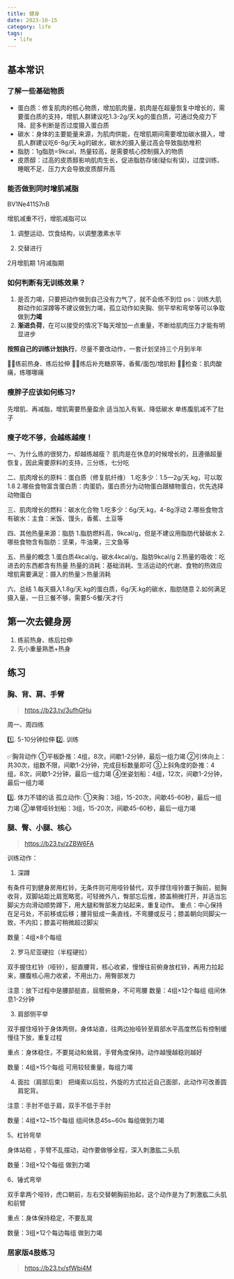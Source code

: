 ```yaml
---
title: 健身
date: 2023-10-15
category: life
tags: 
  - life
---
```


<!-- more -->


## 基本常识

### 了解一些基础物质

- 蛋白质：修复肌肉的核心物质，增加肌肉量，肌肉是在超量恢复中增长的，需要蛋白质的支持，增肌人群建议吃1.3-2g/天.kg的蛋白质，可通过免疫力下降、屁多判断是否过度摄入蛋白质
- 碳水：身体的主要能量来源，为肌肉供能，在增肌期间需要增加碳水摄入，增肌人群建议吃6-8g/天.kg的碳水，碳水的摄入量过高会导致脂肪堆积
- 脂肪：1g脂肪=9kcal，热量较高，是需要核心控制摄入的物质
- 皮质醇：过高的皮质醇影响肌肉生长，促进脂肪存储(疑似有误)，过度训练、睡眠不足、压力大会导致皮质醇升高


### 能否做到同时增肌减脂

BV1Ne411S7nB

增肌减重不行，增肌减脂可以

1. 调整运动、饮食结构，以调整激素水平

2. 交替进行
<!-- 怎么吃 -->
2月增肌期
1月减脂期

### 如何判断有无训练效果？

1. 是否力竭，只要把动作做到自己没有力气了，就不会练不到位
ps：训练大肌群动作如深蹲等不建议做到力竭，孤立动作如夹胸、侧平举和弯举等可以争取做到**力竭**
2. **渐进负荷**，在可以接受的情况下每天增加一点重量，不断给肌肉压力才能有明显进步

**按照自己的训练计划执行**，尽量不要改动作，一套计划坚持三个月到半年

🏋🏻练前热身、练后拉伸
⛹🏻练后补充糖原等，香蕉/面包/增肌粉
🚴🏻检查：肌肉酸痛，练哪哪痛

### 瘦胖子应该如何练习?

先增肌、再减脂，增肌需要热量盈余
适当加入有氧、降低碳水
单练腹肌减不了肚子



### 瘦子吃不够，会越练越瘦！

一、为什么练的很努力，却越练越瘦？
肌肉是在休息的时候增长的，且遵循超量恢复，因此需要原料的支持，三分练，七分吃

二、肌肉增长的原料：蛋白质（修复肌纤维）
1.吃多少：1.5—2g/天.kg，可以取1.8
2.哪些食物富含蛋白质：肉蛋奶，蛋白质分为动物蛋白跟植物蛋白，优先选择动物蛋白

三、肌肉增长的燃料：碳水化合物
1.吃多少：6g/天.kg，4-8g浮动
2.哪些食物含有碳水：主食：米饭、馒头，香蕉、土豆等

四、其他热量来源：脂肪
1.脂肪燃料高，9kcal/g，但是不建议用脂肪代替碳水
2.哪些食物含有脂肪：坚果，牛油果，三文鱼等

五、热量的概念
1.蛋白质4kcal/g，碳水4kcal/g，脂肪9kcal/g
2.热量的吸收：吃进去的东西都含有热量
热量的消耗：基础消耗、生活运动的代谢、食物的热效应
增肌需要满足：摄入的热量＞热量消耗

六、总结
1.每天摄入1.8g/天.kg的蛋白质，6g/天.kg的碳水，脂肪随意
2.如何满足摄入量，一日三餐不够，需要5-6餐/天才行


## 第一次去健身房

1. 练前热身、练后拉伸
2. 先小重量熟悉+热身

## 练习

### 胸、背、肩、手臂

> https://b23.tv/3ufhGHu

周一、周四练

1️⃣. 5-10分钟拉伸
2️⃣. 训练

✅胸背动作
①平板卧推：4组，8次，间歇1-2分钟，最后一组力竭
②引体向上：共30次，组数不限，间歇1-2分钟，完成目标数量即可
③上斜角度的卧推：4组，8次，间歇1-2分钟，最后一组力竭
④坐姿划船：4组，12次，间歇1-2分钟，最后一组力竭

3️⃣. 体力不错的话
孤立动作:
①夹胸：3组，15-20次，间歇45-60秒，最后一组力竭
②单臂哑铃划船：3组，15-20次，间歇45-60秒，最后一组力竭


### 腿、臀、小腿、核心

> https://b23.tv/zZBW6FA

训练动作：

1. 深蹲

有条件可到健身房用杠铃，无条件则可用哑铃替代，双手撑住哑铃置于胸前，挺胸收背，双脚站距比肩宽略宽，可轻微外八，臀部忘后推，膝盖稍微打开，并适当忘脚尖方向滑动顺势蹲下，用大腿和臀部发力站起来，重复动作。
重点：中心保持在足弓处，不前移或后移；腰背挺成一条直线，不弯腰或反弓；膝盖朝向同脚尖一致，不内扣；膝盖可稍微超过脚尖

数量：4组×8个每组

2. 罗马尼亚硬拉（半程硬拉）

双手握住杠铃（哑铃），挺直腰背，核心收紧，慢慢往前俯身放杠铃，再用力拉起来，腰腹核心用力收紧，不用出力，用臀部发力

注意：放下过程中是腰部挺直，屈髋俯身，不可弯腰
数量：4组×12个每组 组间休息1-2分钟

3. 肩部侧平举

双手握住哑铃于身体两侧，身体站直，往两边抬哑铃至肩部水平高度然后有控制缓慢往下放，重复过程

重点：身体稳住，不要晃动和耸肩，手臂角度保持。动作越慢越稳则越好

数量：4组×15个每组 可用较轻重量，每组力竭

4. 面拉（肩部后束）
把绳索以后拉，外旋的方式拉近自己面部，此动作可改善圆肩驼背。

注意：手肘不低于肩，双手不低于手肘

数量：4组×12~15个每组 组间休息45s~60s 每组做到力竭

5、杠铃弯举

身体站稳 ，手臂不乱摆动，动作要做够全程，深入刺激肱二头肌

数量：3组×12个每组 做到力竭

6、锤式弯举

双手拿两个哑铃，虎口朝前，左右交替朝胸前抬起，这个动作是为了刺激肱二头肌和前臂

重点：身体保持稳定，不要乱晃

数量：3组×12个每边每组 做到力竭

### 居家版4肢练习

> https://b23.tv/sfWbi4M
